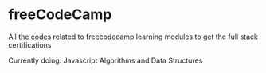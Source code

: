 # freeCodeCamp

All the codes related to freecodecamp learning modules to get the full stack certifications

Currently doing:
Javascript Algorithms and Data Structures
